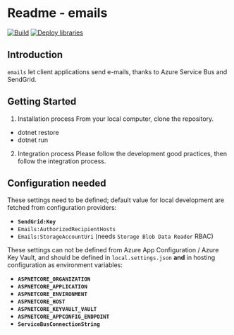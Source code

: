 # Readme - emails

[![Build](https://github.com/amilochau/emails/actions/workflows/build.yml/badge.svg)](https://github.com/amilochau/emails/actions/workflows/build.yml)
[![Deploy libraries](https://github.com/amilochau/emails/actions/workflows/deploy-libraries.yml/badge.svg)](https://github.com/amilochau/emails/actions/workflows/deploy-libraries.yml)

## Introduction

`emails` let client applications send e-mails, thanks to Azure Service Bus and SendGrid.

## Getting Started

1. Installation process
From your local computer, clone the repository.

- dotnet restore
- dotnet run

2. Integration process
Please follow the development good practices, then follow the integration process.

## Configuration needed

These settings need to be defined; default value for local development are fetched from configuration providers:

- **`SendGrid:Key`**
- `Emails:AuthorizedRecipientHosts`
- `Emails:StorageAccountUri` (needs `Storage Blob Data Reader` RBAC)

These settings can not be defined from Azure App Configuration / Azure Key Vault, and should be defined in `local.settings.json` **and** in hosting configuration as environment variables:

- **`ASPNETCORE_ORGANIZATION`**
- **`ASPNETCORE_APPLICATION`**
- **`ASPNETCORE_ENVIRONMENT`**
- **`ASPNETCORE_HOST`**
- **`ASPNETCORE_KEYVAULT_VAULT`**
- **`ASPNETCORE_APPCONFIG_ENDPOINT`**
- **`ServiceBusConnectionString`**
